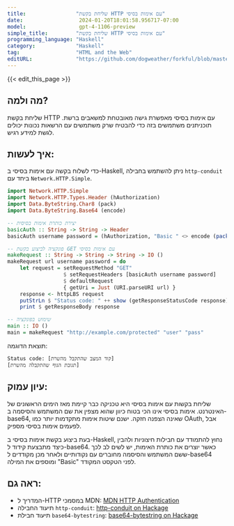 ```yaml
---
title:                "שליחת בקשת HTTP עם אימות בסיסי"
date:                  2024-01-20T18:01:58.956717-07:00
model:                 gpt-4-1106-preview
simple_title:         "שליחת בקשת HTTP עם אימות בסיסי"
programming_language: "Haskell"
category:             "Haskell"
tag:                  "HTML and the Web"
editURL:              "https://github.com/dogweather/forkful/blob/master/content/he/haskell/sending-an-http-request-with-basic-authentication.md"
---
```


{{< edit_this_page >}}

## מה ולמה?
שליחת בקשת HTTP עם אימות בסיסי מאפשרת גישה מאובטחת למשאבים ברשת. תוכניתנים משתמשים בזה כדי להבטיח שרק משתמשים עם הרשאות נכונות יכולים לגשת למידע רגיש.

## איך לעשות:
כדי לשלוח בקשה עם אימות בסיסי ב-Haskell, ניתן להשתמש בחבילה `http-conduit` ביחד עם `Network.HTTP.Simple`.

```Haskell
import Network.HTTP.Simple
import Network.HTTP.Types.Header (hAuthorization)
import Data.ByteString.Char8 (pack)
import Data.ByteString.Base64 (encode)

-- יצירת כותרת אימות בסיסית
basicAuth :: String -> String -> Header
basicAuth username password = (hAuthorization, "Basic " <> encode (pack (username <> ":" <> password)))

-- פונקציה לביצוע בקשת GET עם אימות בסיסי
makeRequest :: String -> String -> String -> IO ()
makeRequest url username password = do
    let request = setRequestMethod "GET"
                  $ setRequestHeaders [basicAuth username password]
                  $ defaultRequest
                  { getUri = Just (URI.parseURI url) }
    response <- httpLBS request
    putStrLn $ "Status code: " ++ show (getResponseStatusCode response)
    print $ getResponseBody response

-- שימוש בפונקציה
main :: IO ()
main = makeRequest "http://example.com/protected" "user" "pass"
```

תוצאת הדוגמה:
```
Status code: [קוד המצב שהתקבל מהשרת]
[תגובת הגוף שהתקבלה מהשרת]
```

## עיון עמוק:
שליחת בקשות עם אימות בסיסי היא טכניקה כבר קיימת מאז הימים הראשונים של האינטרנט. אימות בסיסי אינו הכי בטוח כיוון שהוא מצפין את שם המשתמש והסיסמה ב-base64, שאינה הצפנה חזקה. ישנם שיטות אימות מתקדמות יותר כמו OAuth, אבל לפעמים אימות בסיסי מספיק.

בעת ביצוע בקשת אימות בסיסי ב-Haskell, נחוץ להתמודד עם חבילות חיצוניות ולהבין כיצד מתבצעת קידוד ל-base64. כאשר יוצרים את כותרת האימות, יש לשים לב לכך ששם המשתמש והסיסמה מחוברים עם נקודותיים ולאחר מכן מקודדים ל-base64 ומוספים את המילה "Basic" לפני הטקסט המקודד.

## ראה גם:
- המדריך ל-HTTP במסמכי MDN: [MDN HTTP Authentication](https://developer.mozilla.org/en-US/docs/Web/HTTP/Authentication)
- תיעוד החבילה `http-conduit`: [http-conduit on Hackage](https://hackage.haskell.org/package/http-conduit)
- תיעוד חבילת `base64-bytestring`: [base64-bytestring on Hackage](https://hackage.haskell.org/package/base64-bytestring)